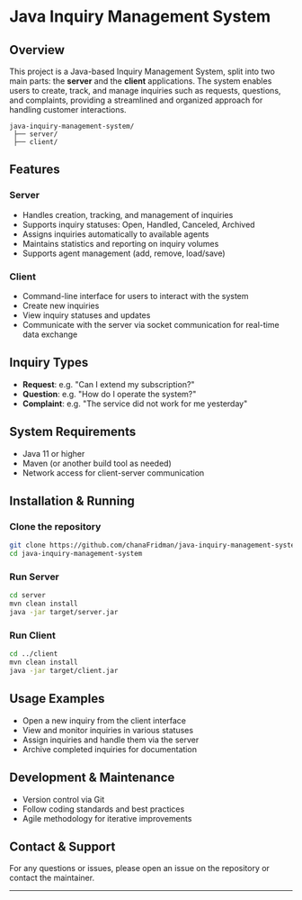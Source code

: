 
# Java Inquiry Management System

## Overview
This project is a Java-based Inquiry Management System, split into two main parts: the **server** and the **client** applications. The system enables users to create, track, and manage inquiries such as requests, questions, and complaints, providing a streamlined and organized approach for handling customer interactions.

```
java-inquiry-management-system/
 ├── server/
 ├── client/
```

## Features

### Server
- Handles creation, tracking, and management of inquiries
- Supports inquiry statuses: Open, Handled, Canceled, Archived
- Assigns inquiries automatically to available agents
- Maintains statistics and reporting on inquiry volumes
- Supports agent management (add, remove, load/save)

### Client
- Command-line interface for users to interact with the system
- Create new inquiries
- View inquiry statuses and updates
- Communicate with the server via socket communication for real-time data exchange

## Inquiry Types
- **Request**: e.g. "Can I extend my subscription?"
- **Question**: e.g. "How do I operate the system?"
- **Complaint**: e.g. "The service did not work for me yesterday"

## System Requirements
- Java 11 or higher
- Maven (or another build tool as needed)
- Network access for client-server communication

## Installation & Running

### Clone the repository
```bash
git clone https://github.com/chanaFridman/java-inquiry-management-system.git
cd java-inquiry-management-system
```

### Run Server
```bash
cd server
mvn clean install
java -jar target/server.jar
```

### Run Client
```bash
cd ../client
mvn clean install
java -jar target/client.jar
```

## Usage Examples
- Open a new inquiry from the client interface
- View and monitor inquiries in various statuses
- Assign inquiries and handle them via the server
- Archive completed inquiries for documentation

## Development & Maintenance
- Version control via Git
- Follow coding standards and best practices
- Agile methodology for iterative improvements

## Contact & Support
For any questions or issues, please open an issue on the repository or contact the maintainer.

---
